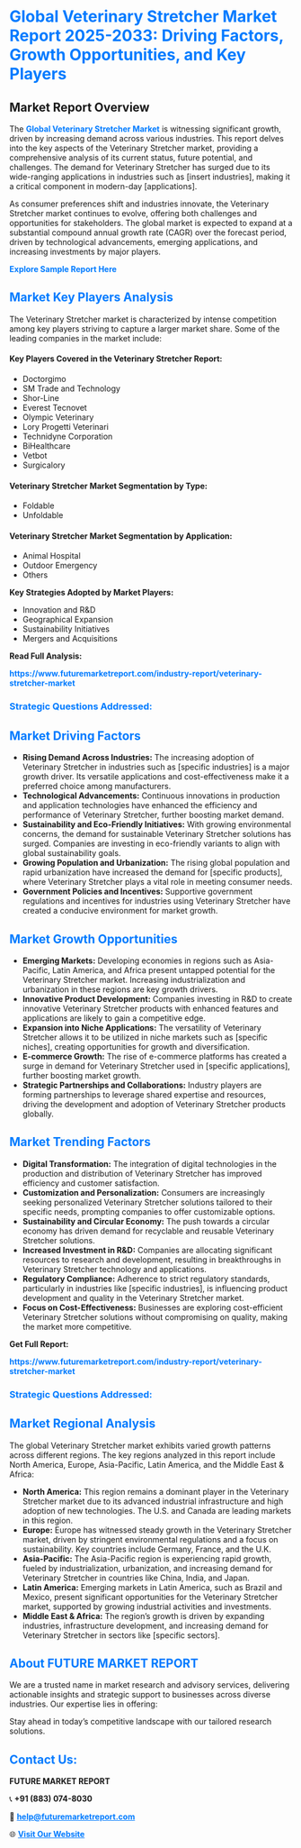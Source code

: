 <h1 style="color: #007BFF;">Global Veterinary Stretcher Market Report 2025-2033: Driving Factors, Growth Opportunities, and Key Players</h1>

<section id="overview">
<h2>Market Report Overview</h2>
<p>The <a href="https://www.futuremarketreport.com/industry-report/veterinary-stretcher-market" style="color: #007BFF; text-decoration: none;"><strong>Global Veterinary Stretcher Market</strong></a> is witnessing significant growth, driven by increasing demand across various industries. This report delves into the key aspects of the Veterinary Stretcher market, providing a comprehensive analysis of its current status, future potential, and challenges. The demand for Veterinary Stretcher has surged due to its wide-ranging applications in industries such as [insert industries], making it a critical component in modern-day [applications].</p>
<p>As consumer preferences shift and industries innovate, the Veterinary Stretcher market continues to evolve, offering both challenges and opportunities for stakeholders. The global market is expected to expand at a substantial compound annual growth rate (CAGR) over the forecast period, driven by technological advancements, emerging applications, and increasing investments by major players.</p>
</section>

<section id="overview">
<p><a href="https://www.futuremarketreport.com/request-sample/reportId=78678" style="color: #007BFF; text-decoration: none;"><strong>Explore Sample Report Here</strong></a></p>
</section>

<section id="key-players">
<h2 style="color: #007BFF;">Market Key Players Analysis</h2>
<p>The Veterinary Stretcher market is characterized by intense competition among key players striving to capture a larger market share. Some of the leading companies in the market include:</p>
<h4>Key Players Covered in the Veterinary Stretcher Report:</h4>
<ul><li>Doctorgimo</li><li>SM Trade and Technology</li><li>Shor-Line</li><li>Everest Tecnovet</li><li>Olympic Veterinary</li><li>Lory Progetti Veterinari</li><li>Technidyne Corporation</li><li>BiHealthcare</li><li>Vetbot</li><li>Surgicalory</li></ul>
<h4>Veterinary Stretcher Market Segmentation by Type:</h4>
<ul><li>Foldable</li><li>Unfoldable</li></ul>

<h4>Veterinary Stretcher Market Segmentation by Application:</h4>
<ul><li>Animal Hospital</li><li>Outdoor Emergency</li><li>Others</li></ul>
<p><strong>Key Strategies Adopted by Market Players:</strong></p>
<ul>
<li>Innovation and R&D</li>
<li>Geographical Expansion</li>
<li>Sustainability Initiatives</li>
<li>Mergers and Acquisitions</li>
</ul>
</section>

<section>
<p><strong>Read Full Analysis: </strong></p><a href="https://www.futuremarketreport.com/industry-report/veterinary-stretcher-market" style="color: #007BFF; text-decoration: none;"><strong>https://www.futuremarketreport.com/industry-report/veterinary-stretcher-market</strong></a>
<h3 style="color: #007BFF;">Strategic Questions Addressed:</h3>
</section>

<section id="driving-factors">
<h2 style="color: #007BFF;">Market Driving Factors</h2>
<ul>
<li><strong>Rising Demand Across Industries:</strong> The increasing adoption of Veterinary Stretcher in industries such as [specific industries] is a major growth driver. Its versatile applications and cost-effectiveness make it a preferred choice among manufacturers.</li>
<li><strong>Technological Advancements:</strong> Continuous innovations in production and application technologies have enhanced the efficiency and performance of Veterinary Stretcher, further boosting market demand.</li>
<li><strong>Sustainability and Eco-Friendly Initiatives:</strong> With growing environmental concerns, the demand for sustainable Veterinary Stretcher solutions has surged. Companies are investing in eco-friendly variants to align with global sustainability goals.</li>
<li><strong>Growing Population and Urbanization:</strong> The rising global population and rapid urbanization have increased the demand for [specific products], where Veterinary Stretcher plays a vital role in meeting consumer needs.</li>
<li><strong>Government Policies and Incentives:</strong> Supportive government regulations and incentives for industries using Veterinary Stretcher have created a conducive environment for market growth.</li>
</ul>
</section>

<section id="growth-opportunities">
<h2 style="color: #007BFF;">Market Growth Opportunities</h2>
<ul>
<li><strong>Emerging Markets:</strong> Developing economies in regions such as Asia-Pacific, Latin America, and Africa present untapped potential for the Veterinary Stretcher market. Increasing industrialization and urbanization in these regions are key growth drivers.</li>
<li><strong>Innovative Product Development:</strong> Companies investing in R&D to create innovative Veterinary Stretcher products with enhanced features and applications are likely to gain a competitive edge.</li>
<li><strong>Expansion into Niche Applications:</strong> The versatility of Veterinary Stretcher allows it to be utilized in niche markets such as [specific niches], creating opportunities for growth and diversification.</li>
<li><strong>E-commerce Growth:</strong> The rise of e-commerce platforms has created a surge in demand for Veterinary Stretcher used in [specific applications], further boosting market growth.</li>
<li><strong>Strategic Partnerships and Collaborations:</strong> Industry players are forming partnerships to leverage shared expertise and resources, driving the development and adoption of Veterinary Stretcher products globally.</li>
</ul>
</section>

<section id="trending-factors">
<h2 style="color: #007BFF;">Market Trending Factors</h2>
<ul>
<li><strong>Digital Transformation:</strong> The integration of digital technologies in the production and distribution of Veterinary Stretcher has improved efficiency and customer satisfaction.</li>
<li><strong>Customization and Personalization:</strong> Consumers are increasingly seeking personalized Veterinary Stretcher solutions tailored to their specific needs, prompting companies to offer customizable options.</li>
<li><strong>Sustainability and Circular Economy:</strong> The push towards a circular economy has driven demand for recyclable and reusable Veterinary Stretcher solutions.</li>
<li><strong>Increased Investment in R&D:</strong> Companies are allocating significant resources to research and development, resulting in breakthroughs in Veterinary Stretcher technology and applications.</li>
<li><strong>Regulatory Compliance:</strong> Adherence to strict regulatory standards, particularly in industries like [specific industries], is influencing product development and quality in the Veterinary Stretcher market.</li>
<li><strong>Focus on Cost-Effectiveness:</strong> Businesses are exploring cost-efficient Veterinary Stretcher solutions without compromising on quality, making the market more competitive.</li>
</ul>
</section>

<section>
<p><strong>Get Full Report: </strong></p><a href="https://www.futuremarketreport.com/industry-report/veterinary-stretcher-market" style="color: #007BFF; text-decoration: none;"><strong>https://www.futuremarketreport.com/industry-report/veterinary-stretcher-market</strong></a>
<h3 style="color: #007BFF;">Strategic Questions Addressed:</h3>
</section>


<section id="regional-analysis">
<h2 style="color: #007BFF;">Market Regional Analysis</h2>
<p>The global Veterinary Stretcher market exhibits varied growth patterns across different regions. The key regions analyzed in this report include North America, Europe, Asia-Pacific, Latin America, and the Middle East & Africa:</p>
<ul>
<li><strong>North America:</strong> This region remains a dominant player in the Veterinary Stretcher market due to its advanced industrial infrastructure and high adoption of new technologies. The U.S. and Canada are leading markets in this region.</li>
<li><strong>Europe:</strong> Europe has witnessed steady growth in the Veterinary Stretcher market, driven by stringent environmental regulations and a focus on sustainability. Key countries include Germany, France, and the U.K.</li>
<li><strong>Asia-Pacific:</strong> The Asia-Pacific region is experiencing rapid growth, fueled by industrialization, urbanization, and increasing demand for Veterinary Stretcher in countries like China, India, and Japan.</li>
<li><strong>Latin America:</strong> Emerging markets in Latin America, such as Brazil and Mexico, present significant opportunities for the Veterinary Stretcher market, supported by growing industrial activities and investments.</li>
<li><strong>Middle East & Africa:</strong> The region’s growth is driven by expanding industries, infrastructure development, and increasing demand for Veterinary Stretcher in sectors like [specific sectors].</li>
</ul>
</section>

<footer>
<h2 style="color: #007BFF;">About FUTURE MARKET REPORT</h2>
<p>We are a trusted name in market research and advisory services, delivering actionable insights and strategic support to businesses across diverse industries. Our expertise lies in offering:</p>

<p>Stay ahead in today’s competitive landscape with our tailored research solutions.</p>

<h2 style="color: #007BFF;">Contact Us:</h2>
<p><strong>FUTURE MARKET REPORT</strong></p>
<p>📞 <strong>+91 (883) 074-8030</strong></p>
<p>📧 <strong><a href="mailto:help@futuremarketreport.com" style="color: #007BFF;">help@futuremarketreport.com</a></strong></p>
<p>🌐 <strong><a href="https://www.futuremarketreport.com/" style="color: #007BFF;">Visit Our Website</a></strong></p>
</footer>